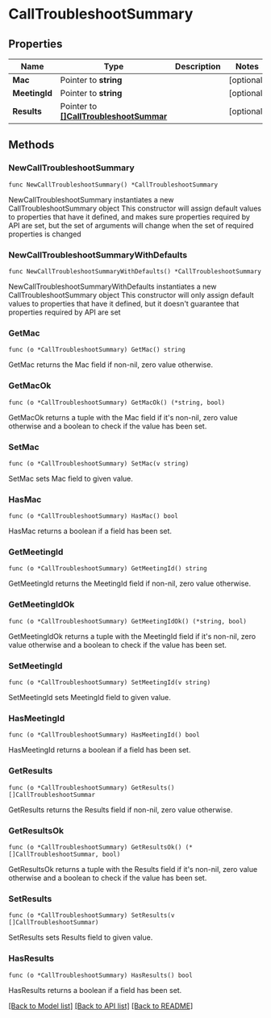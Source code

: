 # CallTroubleshootSummary

## Properties

Name | Type | Description | Notes
------------ | ------------- | ------------- | -------------
**Mac** | Pointer to **string** |  | [optional] 
**MeetingId** | Pointer to **string** |  | [optional] 
**Results** | Pointer to [**[]CallTroubleshootSummar**](CallTroubleshootSummar.md) |  | [optional] 

## Methods

### NewCallTroubleshootSummary

`func NewCallTroubleshootSummary() *CallTroubleshootSummary`

NewCallTroubleshootSummary instantiates a new CallTroubleshootSummary object
This constructor will assign default values to properties that have it defined,
and makes sure properties required by API are set, but the set of arguments
will change when the set of required properties is changed

### NewCallTroubleshootSummaryWithDefaults

`func NewCallTroubleshootSummaryWithDefaults() *CallTroubleshootSummary`

NewCallTroubleshootSummaryWithDefaults instantiates a new CallTroubleshootSummary object
This constructor will only assign default values to properties that have it defined,
but it doesn't guarantee that properties required by API are set

### GetMac

`func (o *CallTroubleshootSummary) GetMac() string`

GetMac returns the Mac field if non-nil, zero value otherwise.

### GetMacOk

`func (o *CallTroubleshootSummary) GetMacOk() (*string, bool)`

GetMacOk returns a tuple with the Mac field if it's non-nil, zero value otherwise
and a boolean to check if the value has been set.

### SetMac

`func (o *CallTroubleshootSummary) SetMac(v string)`

SetMac sets Mac field to given value.

### HasMac

`func (o *CallTroubleshootSummary) HasMac() bool`

HasMac returns a boolean if a field has been set.

### GetMeetingId

`func (o *CallTroubleshootSummary) GetMeetingId() string`

GetMeetingId returns the MeetingId field if non-nil, zero value otherwise.

### GetMeetingIdOk

`func (o *CallTroubleshootSummary) GetMeetingIdOk() (*string, bool)`

GetMeetingIdOk returns a tuple with the MeetingId field if it's non-nil, zero value otherwise
and a boolean to check if the value has been set.

### SetMeetingId

`func (o *CallTroubleshootSummary) SetMeetingId(v string)`

SetMeetingId sets MeetingId field to given value.

### HasMeetingId

`func (o *CallTroubleshootSummary) HasMeetingId() bool`

HasMeetingId returns a boolean if a field has been set.

### GetResults

`func (o *CallTroubleshootSummary) GetResults() []CallTroubleshootSummar`

GetResults returns the Results field if non-nil, zero value otherwise.

### GetResultsOk

`func (o *CallTroubleshootSummary) GetResultsOk() (*[]CallTroubleshootSummar, bool)`

GetResultsOk returns a tuple with the Results field if it's non-nil, zero value otherwise
and a boolean to check if the value has been set.

### SetResults

`func (o *CallTroubleshootSummary) SetResults(v []CallTroubleshootSummar)`

SetResults sets Results field to given value.

### HasResults

`func (o *CallTroubleshootSummary) HasResults() bool`

HasResults returns a boolean if a field has been set.


[[Back to Model list]](../README.md#documentation-for-models) [[Back to API list]](../README.md#documentation-for-api-endpoints) [[Back to README]](../README.md)


